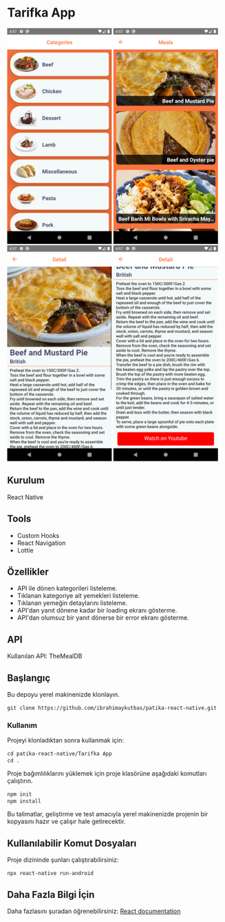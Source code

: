 # Tarifka App

<img src="images/ss.png" height="500"> <img src="images/ss1.png" height="500"> <img src="images/ss2.png" height="500"> <img src="images/ss3.png" height="500">

## Kurulum

React Native

## Tools

- Custom Hooks
- React Navigation
- Lottie

## Özellikler

- API ile dönen kategorileri listeleme.
- Tıklanan kategoriye ait yemekleri listeleme.
- Tıklanan yemeğin detaylarını listeleme.
- API'dan yanıt dönene kadar bir loading ekranı gösterme.
- API'dan olumsuz bir yanıt dönerse bir error ekranı gösterme.

## API

Kullanılan API: TheMealDB

## Başlangıç

Bu depoyu yerel makinenizde klonlayın.

```
git clone https://github.com/ibrahimaykutbas/patika-react-native.git
```

### Kullanım

Projeyi klonladıktan sonra kullanmak için:

```
cd patika-react-native/Tarifka App
cd .
```

Proje bağımlılıklarını yüklemek için proje klasörüne aşağıdaki komutları çalıştırın.

```
npm init
npm install
```

Bu talimatlar, geliştirme ve test amacıyla yerel makinenizde projenin bir kopyasını hazır ve çalışır hale getirecektir.

## Kullanılabilir Komut Dosyaları

Proje dizininde şunları çalıştırabilirsiniz:

```
npx react-native run-android
```

## Daha Fazla Bilgi İçin

Daha fazlasını şuradan öğrenebilirsiniz: [React documentation](https://reactnative.dev/)
